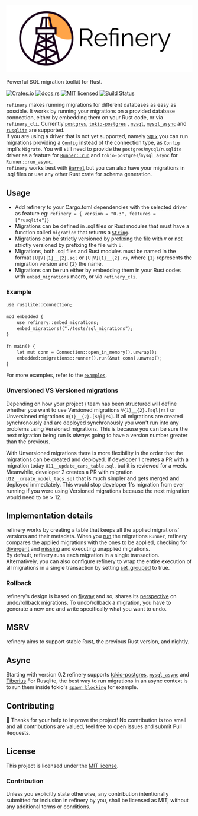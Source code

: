 ![refinery Logo](assets/logo_wide.svg)

Powerful SQL migration toolkit for Rust.

[![Crates.io][crates-badge]][crates-url]
[![docs.rs][docs-badge]][docs-url]
[![MIT licensed][mit-badge]][mit-url]
[![Build Status][circleci-badge]][circleci-url]

[crates-badge]: https://img.shields.io/crates/v/refinery.svg
[crates-url]: https://crates.io/crates/refinery
[docs-badge]: https://docs.rs/refinery/badge.svg
[docs-url]: https://docs.rs/refinery/
[mit-badge]: https://img.shields.io/badge/license-MIT-blue.svg
[mit-url]: LICENSE
[circleci-badge]: https://img.shields.io/circleci/build/github/rust-db/refinery
[circleci-url]: https://circleci.com/gh/rust-db/refinery/tree/master

`refinery` makes running migrations for different databases as easy as possible.
It works by running your migrations on a provided database connection, either by embedding them on your Rust code, or via `refinery_cli`.
Currently [`postgres`](https://crates.io/crates/postgres), [`tokio-postgres`](https://crates.io/crates/tokio-postgres) , [`mysql`](https://crates.io/crates/mysql), [`mysql_async`](https://crates.io/crates/mysql_async) and [`rusqlite`](https://crates.io/crates/rusqlite) are supported.\
If you are using a driver that is not yet supported, namely [`SQLx`](https://github.com/launchbadge/sqlx) you can run migrations providing a [`Config`](https://docs.rs/refinery/0.2.1/refinery/struct.Config.html) instead of the connection type, as `Config` impl's `Migrate`. You will still need to provide the `postgres`/`mysql`/`rusqlite` driver as a feature for [`Runner::run`](https://docs.rs/refinery/latest/refinery/struct.Runner.html#method.run) and `tokio-postgres`/`mysql_async` for [`Runner::run_async`](https://docs.rs/refinery/latest/refinery/struct.Runner.html#method.run_async).\
`refinery` works best with [`Barrel`](https://crates.io/crates/barrel) but you can also have your migrations in .sql files or use any other Rust crate for schema generation.

## Usage

- Add refinery to your Cargo.toml dependencies with the selected driver as feature eg: `refinery = { version = "0.3", features = ["rusqlite"]}`
- Migrations can be defined in .sql files or Rust modules that must have a function called `migration` that returns a [`String`](https://doc.rust-lang.org/std/string/struct.String.html).
- Migrations can be strictly versioned by prefixing the file with `V` or not strictly versioned by prefixing the file with `U`.
- Migrations, both .sql files and Rust modules must be named in the format `[U|V]{1}__{2}.sql` or `[U|V]{1}__{2}.rs`, where `{1}` represents the migration version and `{2}` the name.
- Migrations can be run either by embedding them in your Rust codes with `embed_migrations` macro, or via `refinery_cli`.

### Example
```rust,no_run
use rusqlite::Connection;

mod embedded {
    use refinery::embed_migrations;
    embed_migrations!("./tests/sql_migrations");
}

fn main() {
    let mut conn = Connection::open_in_memory().unwrap();
    embedded::migrations::runner().run(&mut conn).unwrap();
}
```

For more examples, refer to the [`examples`](examples).

### Unversioned VS Versioned migrations

Depending on how your project / team has been structured will define whether you want to use Versioned migrations `V{1}__{2}.[sql|rs]` or Unversioned migrations `U{1}__{2}.[sql|rs]`.
If all migrations are created synchronously and are deployed synchronously you won't run into any problems using Versioned migrations.
This is because you can be sure the next migration being run is _always_ going to have a version number greater than the previous.

With Unversioned migrations there is more flexibility in the order that the migrations can be created and deployed.
If developer 1 creates a PR with a migration today `U11__update_cars_table.sql`, but it is reviewed for a week.
Meanwhile, developer 2 creates a PR with migration `U12__create_model_tags.sql` that is much simpler and gets merged and deployed immediately.
This would stop developer 1's migration from ever running if you were using Versioned migrations because the next migration would need to be > 12.

## Implementation details

refinery works by creating a table that keeps all the applied migrations' versions and their metadata. When you [run](https://docs.rs/refinery/latest/refinery/struct.Runner.html#method.run) the migrations `Runner`, refinery compares the applied migrations with the ones to be applied, checking for [divergent](https://docs.rs/refinery/latest/refinery/struct.Runner.html#method.set_abort_divergent) and [missing](https://docs.rs/refinery/latest/refinery/struct.Runner.html#method.set_abort_missing) and executing unapplied migrations.\
By default, refinery runs each migration in a single transaction. Alternatively, you can also configure refinery to wrap the entire execution of all migrations in a single transaction by setting [set_grouped](https://docs.rs/refinery/latest/refinery/struct.Runner.html#method.set_grouped) to true.

### Rollback

refinery's design is based on [flyway](https://flywaydb.org/) and so, shares its [perspective](https://flywaydb.org/documentation/command/undo#important-notes) on undo/rollback migrations. To undo/rollback a migration, you have to generate a new one and write specifically what you want to undo.

## MSRV

refinery aims to support stable Rust, the previous Rust version, and nightly.

## Async

Starting with version 0.2 refinery supports [tokio-postgres](https://crates.io/crates/tokio-postgres), [`mysql_async`](https://crates.io/crates/mysql_async)
and [Tiberius](https://github.com/prisma/tiberius)
For Rusqlite, the best way to run migrations in an async context is to run them inside tokio's [`spawn_blocking`](https://docs.rs/tokio/1.10.0/tokio/task/fn.spawn_blocking.html) for example.

## Contributing

:balloon: Thanks for your help to improve the project!
No contribution is too small and all contributions are valued, feel free to open Issues and submit Pull Requests.

## License

This project is licensed under the [MIT license](LICENSE).

### Contribution

Unless you explicitly state otherwise, any contribution intentionally submitted
for inclusion in refinery by you, shall be licensed as MIT, without any additional
terms or conditions.
